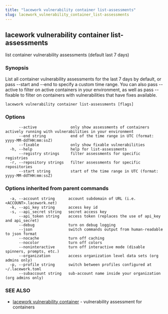 ```yaml
---
title: "lacework vulnerability container list-assessments"
slug: lacework_vulnerability_container_list-assessments
---
```


## lacework vulnerability container list-assessments

list container vulnerability assessments (default last 7 days)

### Synopsis

List all container vulnerability assessments for the last 7 days by default, or
pass --start and --end to specify a custom time range. You can also pass --active
to filter on active containers in your environment, as well as pass --fixable to
filter on containers with vulnerabilities that have fixes available.

```
lacework vulnerability container list-assessments [flags]
```

### Options

```
      --active               only show assessments of containers actively running with vulnerabilities in your environment
      --end string           end of the time range in UTC (format: yyyy-MM-ddTHH:mm:ssZ)
      --fixable              only show fixable vulnerabilities
  -h, --help                 help for list-assessments
      --registry strings     filter assessments for specific registries
  -r, --repository strings   filter assessments for specific repositories
      --start string         start of the time range in UTC (format: yyyy-MM-ddTHH:mm:ssZ)
```

### Options inherited from parent commands

```
  -a, --account string      account subdomain of URL (i.e. <ACCOUNT>.lacework.net)
  -k, --api_key string      access key id
  -s, --api_secret string   secret access key
      --api_token string    access token (replaces the use of api_key and api_secret)
      --debug               turn on debug logging
      --json                switch commands output from human-readable to json format
      --nocache             turn off caching
      --nocolor             turn off colors
      --noninteractive      turn off interactive mode (disable spinners, prompts, etc.)
      --organization        access organization level data sets (org admins only)
  -p, --profile string      switch between profiles configured at ~/.lacework.toml
      --subaccount string   sub-account name inside your organization (org admins only)
```

### SEE ALSO

* [lacework vulnerability container](/cli/commands/lacework_vulnerability_container/)	 - vulnerability assessment for containers

